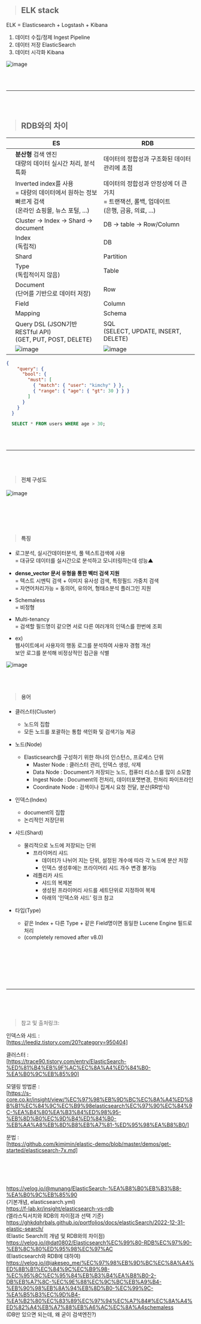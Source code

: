 > <h2>ELK stack</h2>

ELK = Elasticsearch + Logstash + Kibana

1. 데이터 수집/정제 Ingest Pipeline
2. 데이터 저장 ElasticSearch
3. 데이터 시각화 Kibana

![image](https://github.com/user-attachments/assets/5974e917-d8e5-466b-9657-9bd03969d198)

<br>
<br>
<hr />
<br>
<br>

> <h2>RDB와의 차이</h2>

||ES|RDB|
|--|-------------|----|
||**분산형** 검색 엔진<br>대량의 데이터 실시간 처리, 분석 특화|데이터의 정합성과 구조화된 데이터 관리에 초점|
||Inverted index를 사용<br>= 대량의 데이터에서 원하는 정보 빠르게 검색<br>(온라인 쇼핑몰, 뉴스 포털, ...)|데이터의 정합성과 안정성에 더 큰 가치 <br>= 트랜잭션, 롤백, 업데이트<br>(은행, 금융, 의료, ...)|
||Cluster -> Index -> Shard -> document| DB -> table -> Row/Column |
||Index<br>(독립적)|DB|
||Shard|Partition|
||Type<br> (독립적이지 않음)| Table |
|| Document</br>(단어를 기반으로 데이터 저장) | Row |
|| Field |Column|
||Mapping|Schema|
||Query DSL (JSON기반 RESTful API)<br>(GET, PUT, POST, DELETE)|SQL<br>(SELECT, UPDATE, INSERT, DELETE)|
||![image](https://github.com/user-attachments/assets/b593fccb-eead-40f2-a90b-753fe6d75da2)|![image](https://github.com/user-attachments/assets/ee4694f7-23b8-4835-a818-a69222bba43e)|

```json
{
    "query": {
      "bool": {
        "must": [
          { "match": { "user": "kimchy" } },
          { "range": { "age": { "gt": 30 } } }
        ]
      }
    }
  }
  ``` 
```sql
  SELECT * FROM users WHERE age > 30;
  ``` 


<br>
<br>
<hr />
<br>
<br>

> <h4>전체 구성도</h4>

![image](https://github.com/user-attachments/assets/a6636db8-6ed6-407d-bcc0-b144c6729816)

<br>
<br>
<br>
<br>

> <h4>특징</h4>


* 로그분석, 실시간데이터분석, 풀 텍스트검색에 사용</br>
= 대규모 데이터를 실시간으로 분석하고 모니터링하는데 성능▲

* **dense_vector 문서 유형을 통한 벡터 검색 지원**</br>
= 텍스트 시멘틱 검색 + 이미지 유사성 검색, 특정필드 가중치 검색</br>
= 자연어처리가능 = 동의어, 유의어, 형태소분석 플러그인 지원

* Schemaless<br>
= 비정형
* Multi-tenancy<br>
= 검색할 필드명이 같으면 서로 다른 여러개의 인덱스를 한번에 조회

* ex)<br>
웹사이트에서 사용자의 행동 로그를 분석하여 사용자 경험 개선</br>
보안 로그를 분석해 비정상적인 접근을 식별

![image](https://github.com/user-attachments/assets/ceedf850-5e43-4a49-aa0b-e1f02d119d6e)

<br>
<br>

> <h4>용어</h4>

* 클러스터(Cluster)
  + 노드의 집합
  + 모든 노드를 포괄하는 통합 색인화 및 검색기능 제공

* 노드(Node)
  + Elasticsearch를 구성하기 위한 하나의 인스턴스, 프로세스 단위
    + Master Node : 클러스터 관리, 인덱스 생성, 삭제
    + Data Node : Document가 저장되는 노드, 컴퓨터 리소스를 많이 소모함
    + Ingest Node : Document의 전처리, 데이터포맷변경, 전처리 파이프라인
    + Coordinate Node : 검색이나 집계시 요청 전달, 분산(RR방식)

* 인덱스(Index)
  + document의 집합
  + 논리적인 저장단위

* 샤드(Shard)
  +  물리적으로 노드에 저장되는 단위
     + 프라이머리 샤드
       + 데이터가 나뉘어 지는 단위, 설정된 개수에 따라 각 노드에 분산 저장
       + 인덱스 생성후에는 프라이머리 샤드 개수 변경 불가능
     + 레플리카 샤드
       + 샤드의 복제본
       + 생성된 프라이머리 샤드를 세트단위로 지정하여 복제
       + 아래의 '인덱스와 샤드' 링크 참고
* 타입(Type)
  + 같은 Index + 다른 Type + 같은 Field명이면 동일한 Lucene Engine 필드로 처리
  + (completely removed after v8.0) 



<br>
<br>
<br>
<br>
<br>
<br>
<hr />
<br>
<br>
<br>


>참고 및 출처링크:</br>

인덱스와 샤드 :<br>
[https://leediz.tistory.com/20?category=950404]

클러스터 :<br>
[https://trace90.tistory.com/entry/ElasticSearch-%ED%81%B4%EB%9F%AC%EC%8A%A4%ED%84%B0-%EA%B0%9C%EB%85%90]

모델링 방법론 :<br>
[https://s-core.co.kr/insight/view/%EC%97%98%EB%9D%BC%EC%8A%A4%ED%8B%B1%EC%84%9C%EC%B9%98elasticsearch%EC%97%90%EC%84%9C-%EA%B4%80%EA%B3%84%ED%98%95-%EB%8D%B0%EC%9D%B4%ED%84%B0-%EB%AA%A8%EB%8D%B8%EB%A7%81-%ED%95%98%EA%B8%B0/]

문법 :<br>
[https://github.com/kimjmin/elastic-demo/blob/master/demos/get-started/elasticsearch-7x.md]
<br>
<br>
<br>
<br>
<br>
<br>
https://velog.io/@munang/ElasticSearch-%EA%B8%B0%EB%B3%B8-%EA%B0%9C%EB%85%90<br>
(기본개념, elasticsearch.yml)<br>
https://f-lab.kr/insight/elasticsearch-vs-rdb<br>
(엘라스틱서치와 RDB의 차이점과 선택 기준)<br>
https://ghkdqhrbals.github.io/portfolios/docs/elasticSearch/2022-12-31-elastic-search/<br>
(Elastic Search의 개념 및 RDB와의 차이점)<br>
https://velog.io/@dat0802/Elasticsearch%EC%99%80-RDB%EC%97%90-%EB%8C%80%ED%95%98%EC%97%AC<br>
(Elasticsearch와 RDB에 대하여)<br>
https://velog.io/@jakeseo_me/%EC%97%98%EB%9D%BC%EC%8A%A4%ED%8B%B1%EC%84%9C%EC%B9%98-%EC%95%8C%EC%95%84%EB%B3%B4%EA%B8%B0-2-DB%EB%A7%8C-%EC%9E%88%EC%9C%BC%EB%A9%B4-%EB%90%98%EB%8A%94%EB%8D%B0-%EC%99%9C-%EA%B5%B3%EC%9D%B4-%EA%B2%80%EC%83%89%EC%97%94%EC%A7%84#%EC%8A%A4%ED%82%A4%EB%A7%88%EB%A6%AC%EC%8A%A4schemaless<br>
(DB만 있으면 되는데, 왜 굳이 검색엔진?)<br>
